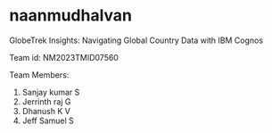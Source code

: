 # naanmudhalvan

GlobeTrek Insights: Navigating Global Country Data with IBM Cognos

Team id: NM2023TMID07560

Team Members:
1) Sanjay kumar S
2) Jerrinth raj G
3) Dhanush K V
4) Jeff Samuel S
